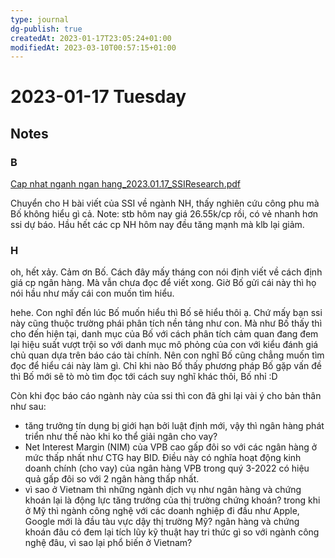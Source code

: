 ```yaml
---
type: journal
dg-publish: true
createdAt: 2023-01-17T23:05:24+01:00
modifiedAt: 2023-03-10T00:57:15+01:00
---
```

# 2023-01-17 Tuesday

## Notes

### B

[Cap nhat nganh ngan hang_2023.01.17_SSIResearch.pdf](https://ftp2.ssi.com.vn/Customers/GDDT/Analyst_Report/Sector%20Report/Cap%20nhat%20nganh%20ngan%20hang_2023.01.17_SSIResearch.pdf)

Chuyển cho H bài viết của SSI về ngành NH, thấy nghiên cứu công phu mà Bố không hiểu gì cả. Note: stb hôm nay giá 26.55k/cp rồi, có vẻ nhanh hơn ssi dự báo. Hầu hết các cp NH hôm nay đều tăng mạnh mà klb lại giảm.

### H

oh, hết xảy. Cảm ơn Bố. Cách đây mấy tháng con nói định viết về cách định giá cp ngân hàng. Mà vẫn chưa đọc để viết xong. Giờ Bố gửi cái này thì họ nói hầu như mấy cái con muốn tìm hiểu.

hehe. Con nghĩ đến lúc Bố muốn hiểu thì Bố sẽ hiểu thôi ạ. Chứ mấy bạn ssi này cũng thuộc trường phái phân tích nền tảng như con. Mà như Bố thấy thì cho đến hiện tại, danh mục của Bố với cách phân tích cảm quan đang đem lại hiệu suất vượt trội so với danh mục mô phỏng của con với kiểu đánh giá chủ quan dựa trên báo cáo tài chính. Nên con nghĩ Bố cũng chẳng muốn tìm đọc để hiểu cái này làm gì. Chỉ khi nào Bố thấy phương pháp Bố gặp vấn đề thì Bố mới sẽ tò mò tìm đọc tới cách suy nghĩ khác thôi, Bố nhỉ :D

Còn khi đọc báo cáo ngành này của ssi thì con đã ghi lại vài ý cho bản thân như sau:
- tăng trưởng tín dụng bị giới hạn bởi luật định mới, vậy thì ngân hàng phát triển như thế nào khi ko thể giải ngân cho vay?
- Net Interest Margin (NIM) của VPB cao gấp đôi so với các ngân hàng ở mức thấp nhất như CTG hay BID. Điều này có nghĩa hoạt động kinh doanh chính (cho vay) của ngân hàng VPB trong quý 3-2022 có hiệu quả gấp đôi so với 2 ngân hàng thấp nhất.
- vì sao ở Vietnam thì những ngành dịch vụ như ngân hàng và chứng khoán lại là động lực tăng trưởng của thị trường chứng khoán? trong khi ở Mỹ thì ngành công nghệ với các doanh nghiệp đi đầu như Apple, Google mới là đầu tàu vực dậy thị trường Mỹ? ngân hàng và chứng khoán đâu có đem lại tích lũy kỹ thuật hay tri thức gì so với ngành công nghệ đâu, vì sao lại phổ biến ở Vietnam?